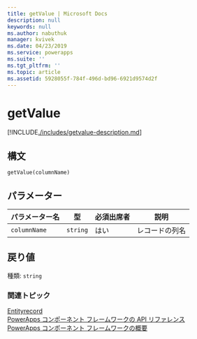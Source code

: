 ```yaml
---
title: getValue | Microsoft Docs
description: null
keywords: null
ms.author: nabuthuk
manager: kvivek
ms.date: 04/23/2019
ms.service: powerapps
ms.suite: ''
ms.tgt_pltfrm: ''
ms.topic: article
ms.assetid: 5928055f-784f-496d-bd96-6921d9574d2f
---
```

# <a name="getvalue"></a>getValue

[!INCLUDE[./includes/getvalue-description.md](./includes/getvalue-description.md)]

## <a name="syntax"></a>構文

`getValue(columnName)`

## <a name="parameters"></a>パラメーター

| パラメーター名|型|必須出席者|説明|
| ------------- |----|--------|-----------|
|`columnName`|`string`|はい|レコードの列名|


## <a name="return-value"></a>戻り値

種類: `string`

### <a name="related-topics"></a>関連トピック

[Entityrecord](../entityrecord.md)<br/>
[PowerApps コンポーネント フレームワークの API リファレンス](../../reference/index.md)<br/>
[PowerApps コンポーネント フレームワークの概要](../../overview.md)
